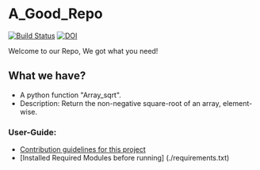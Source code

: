 # A_Good_Repo

[![Build Status](https://app.travis-ci.com/Nirav1929/A_Good_Repo.svg?branch=main)](https://app.travis-ci.com/Nirav1929/A_Good_Repo)
[![DOI](https://zenodo.org/badge/DOI/10.5281/zenodo.5304865.svg)](https://doi.org/10.5281/zenodo.5304865)


Welcome to our Repo, We got what you need!

## What we have?

* A python function "Array_sqrt". 
* Description: Return the non-negative square-root of an array, element-wise.

### User-Guide: 

* [Contribution guidelines for this project](./CONTRIBUTING.md)
* [Installed Required Modules before running] (./requirements.txt)


